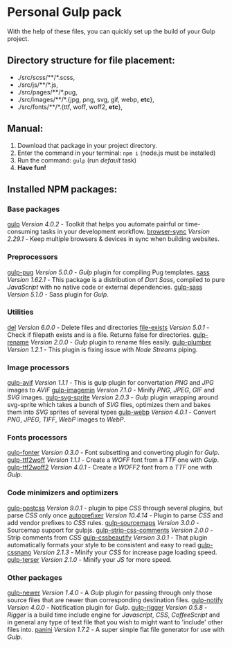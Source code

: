 # Personal Gulp pack
With the help of these files, you can quickly set up the build of your Gulp project.

## Directory structure for file placement:
- ./src/scss/\*\*/\*.scss, 
- ./src/js/\*\*/\*.js, 
- ./src/pages/\*\*/\*.pug, 
- ./src/images/\*\*/\*.{jpg, png, svg, gif, webp, **etc**}, 
- ./src/fonts/\*\*/\*.{ttf, woff, woff2, **etc**}, 

## Manual:
1. Download that package in your project directory.
2. Enter the command in your terminal: `npm i` (node.js must be installed)
3. Run the command: `gulp` (run *default* task)
4. **Have fun!**


## Installed NPM packages:

### Base packages
[gulp](https://www.npmjs.com/package/gulp) *Version 4.0.2* - Toolkit that helps you automate painful or time-consuming tasks in your development workflow.
[browser-sync](https://www.npmjs.com/package/browser-sync) *Version 2.29.1* - Keep multiple browsers & devices in sync when building websites.

### Preprocessors
[gulp-pug](https://www.npmjs.com/package/gulp-pug) *Version 5.0.0* - *Gulp* plugin for compiling Pug templates.
[sass](https://www.npmjs.com/package/sass) *Version 1.62.1* - This package is a distribution of *Dart Sass*, compiled to pure *JavaScript* with no native code or external dependencies.
[gulp-sass](https://www.npmjs.com/package/gulp-sass) *Version 5.1.0* - Sass plugin for *Gulp*.

### Utilities
[del](https://www.npmjs.com/package/del) *Version 6.0.0* - Delete files and directories 
[file-exists](https://www.npmjs.com/package/file-exists) *Version 5.0.1* - Check if filepath exists and is a file. Returns false for directories.
[gulp-rename](https://www.npmjs.com/package/gulp-rename) *Version 2.0.0* - *Gulp* plugin to rename files easily.
[gulp-plumber](https://www.npmjs.com/package/gulp-plumber) *Version 1.2.1* - This plugin is fixing issue with *Node Streams* piping.

### Image processors
[gulp-avif](https://www.npmjs.com/package/gulp-avif) *Version 1.1.1* - This is gulp plugin for convertation *PNG* and *JPG* images to *AVIF*
[gulp-imagemin](https://www.npmjs.com/package/gulp-imagemin) *Version 7.1.0* - Minify *PNG*, *JPEG*, *GIF* and *SVG* images.
[gulp-svg-sprite](https://www.npmjs.com/package/gulp-svg-sprite) *Version 2.0.3* - *Gulp* plugin wrapping around svg-sprite which takes a bunch of *SVG* files, optimizes them and bakes them into *SVG* sprites of several types
[gulp-webp](https://www.npmjs.com/package/gulp-webp) *Version 4.0.1* - Convert *PNG*, *JPEG*, *TIFF*, *WebP* images to *WebP*.

### Fonts processors
[gulp-fonter](https://www.npmjs.com/package/gulp-fonter) *Version 0.3.0* - Font subsetting and converting plugin for *Gulp*.
[gulp-ttf2woff](https://www.npmjs.com/package/gulp-ttf2woff) *Version 1.1.1* - Create a *WOFF* font from a *TTF* one with *Gulp*.
[gulp-ttf2woff2](https://www.npmjs.com/package/gulp-ttf2woff2) *Version 4.0.1* - Create a *WOFF2* font from a *TTF* one with *Gulp*.

### Code minimizers and optimizers
[gulp-postcss](https://www.npmjs.com/package/gulp-postcss) *Version 9.0.1* - plugin to pipe *CSS* through several plugins, but parse *CSS* only once
[autoprefixer](https://www.npmjs.com/package/autoprefixer) *Version 10.4.14* - Plugin to parse *CSS* and add vendor prefixes to *CSS* rules.
[gulp-sourcemaps](https://www.npmjs.com/package/gulp-sourcemaps) *Version 3.0.0* - Sourcemap support for gulpjs.
[gulp-strip-css-comments](https://www.npmjs.com/package/gulp-strip-css-comments) *Version 2.0.0* - Strip comments from *CSS*
[gulp-cssbeautify](https://www.npmjs.com/package/gulp-cssbeautify) *Version 3.0.1* - That plugin automatically formats your style to be consistent and easy to read
[gulp-cssnano](https://www.npmjs.com/package/gulp-cssnano) *Version 2.1.3* - Minify your *CSS* for increase page loading speed.
[gulp-terser](https://www.npmjs.com/package/gulp-terser) *Version 2.1.0* - Minify your *JS* for more speed.

### Other packages
[gulp-newer](https://www.npmjs.com/package/gulp-newer) *Version 1.4.0* - A *Gulp* plugin for passing through only those source files that are newer than corresponding destination files.
[gulp-notify](https://www.npmjs.com/package/gulp-notify) *Version 4.0.0* - Notification plugin for *Gulp*.
[gulp-rigger](https://www.npmjs.com/package/gulp-rigger) *Version 0.5.8* - *Rigger* is a build time include engine for *Javascript*, *CSS*, *CoffeeScript* and in general any type of text file that you wish to might want to 'include' other files into.
[panini](https://www.npmjs.com/package/panini) *Version 1.7.2* - A super simple flat file generator for use with *Gulp*.